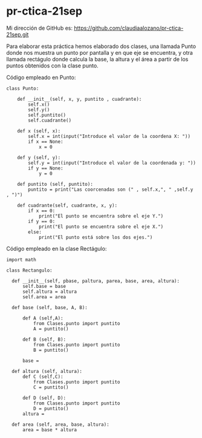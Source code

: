 # pr-ctica-21sep

Mi dirección de GitHub es: https://github.com/claudiaalozano/pr-ctica-21sep.git

Para elaborar esta práctica hemos elaborado dos clases, una llamada Punto donde nos muestra un punto por pantalla y en que eje se encuentra, y otra llamada rectágulo donde calcula la base, la altura y el área a partir de los puntos obtenidos con la clase punto. 

Código empleado en Punto: 
```
class Punto:

    def __init__(self, x, y, puntito , cuadrante):
        self.x()
        self.y()
        self.puntito()
        self.cuadrante()

    def x (self, x):
        self.x = int(input("Introduce el valor de la coordena X: "))
        if x == None:
            x = 0
    
    def y (self, y):
        self.y = int(input("Introduce el valor de la coordenada y: "))
        if y == None:
            y = 0
    
    def puntito (self, puntito):
        puntito = print("Las coorcenadas son (" , self.x,", " ,self.y , ")")

    def cuadrante(self, cuadrante, x, y):
        if x == 0:
            print("El punto se encuentra sobre el eje Y.")
        if y == 0:
            print("El punto se encuentra sobre el eje X.")
        else:
            print("El punto está sobre los dos ejes.")
   ```
  
  Código empleado en la clase Rectágulo:
  ```
  import math

class Rectangulo:

    def __init__(self, pbase, paltura, parea, base, area, altura):
        self.base = base
        self.altura = altura
        self.area = area

    def base (self, base, A, B):
        
        def A (self,A):
            from Clases.punto import puntito
            A = puntito()
        
        def B (self, B):
            from Clases.punto import puntito
            B = puntito()
        
        base = 

    def altura (self, altura):
        def C (self,C):
            from Clases.punto import puntito
            C = puntito()
        
        def D (self, D):
            from Clases.punto import puntito
            D = puntito()
        altura = 

    def area (self, area, base, altura):
        area = base * altura
```
